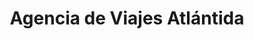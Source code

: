 ---
title: "Agencia de Viajes Atlántida"
url: /la-ceiba/agencia-de-viajes-atlantida/
shop: agencia de viajes
---